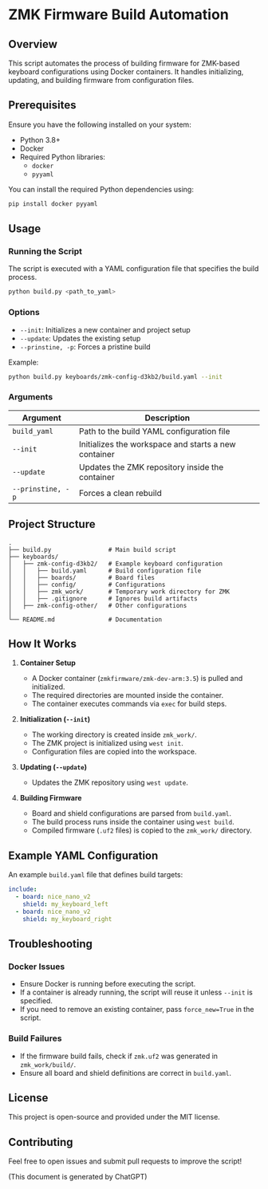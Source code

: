 # ZMK Firmware Build Automation

## Overview
This script automates the process of building firmware for ZMK-based keyboard configurations using Docker containers. It handles initializing, updating, and building firmware from configuration files.

## Prerequisites

Ensure you have the following installed on your system:

- Python 3.8+
- Docker
- Required Python libraries:
  - `docker`
  - `pyyaml`

You can install the required Python dependencies using:
```sh
pip install docker pyyaml
```

## Usage

### Running the Script

The script is executed with a YAML configuration file that specifies the build process.

```sh
python build.py <path_to_yaml>
```

### Options

- `--init`: Initializes a new container and project setup
- `--update`: Updates the existing setup
- `--prinstine, -p`: Forces a pristine build

Example:
```sh
python build.py keyboards/zmk-config-d3kb2/build.yaml --init
```

### Arguments

| Argument     | Description |
|-------------|-------------|
| `build_yaml` | Path to the build YAML configuration file |
| `--init` | Initializes the workspace and starts a new container |
| `--update` | Updates the ZMK repository inside the container |
| `--prinstine, -p` | Forces a clean rebuild |

## Project Structure

```plaintext
.
├── build.py                # Main build script
├── keyboards/
│   ├── zmk-config-d3kb2/   # Example keyboard configuration
│   │   ├── build.yaml      # Build configuration file
│   │   ├── boards/         # Board files
│   │   ├── config/         # Configurations
│   │   ├── zmk_work/       # Temporary work directory for ZMK
│   │   ├── .gitignore      # Ignores build artifacts
│   ├── zmk-config-other/   # Other configurations
│
└── README.md               # Documentation
```

## How It Works

1. **Container Setup**
   - A Docker container (`zmkfirmware/zmk-dev-arm:3.5`) is pulled and initialized.
   - The required directories are mounted inside the container.
   - The container executes commands via `exec` for build steps.

2. **Initialization (`--init`)**
   - The working directory is created inside `zmk_work/`.
   - The ZMK project is initialized using `west init`.
   - Configuration files are copied into the workspace.

3. **Updating (`--update`)**
   - Updates the ZMK repository using `west update`.

4. **Building Firmware**
   - Board and shield configurations are parsed from `build.yaml`.
   - The build process runs inside the container using `west build`.
   - Compiled firmware (`.uf2` files) is copied to the `zmk_work/` directory.

## Example YAML Configuration

An example `build.yaml` file that defines build targets:

```yaml
include:
  - board: nice_nano_v2
    shield: my_keyboard_left
  - board: nice_nano_v2
    shield: my_keyboard_right
```

## Troubleshooting

### Docker Issues
- Ensure Docker is running before executing the script.
- If a container is already running, the script will reuse it unless `--init` is specified.
- If you need to remove an existing container, pass `force_new=True` in the script.

### Build Failures
- If the firmware build fails, check if `zmk.uf2` was generated in `zmk_work/build/`.
- Ensure all board and shield definitions are correct in `build.yaml`.

## License
This project is open-source and provided under the MIT license.

## Contributing
Feel free to open issues and submit pull requests to improve the script!


(This document is generated by ChatGPT)